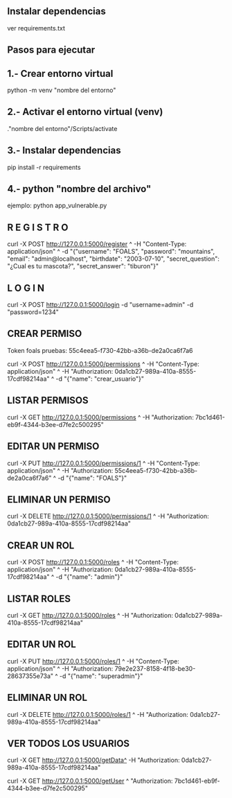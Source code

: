 ## Instalar dependencias

ver requirements.txt

## Pasos para ejecutar
## 1.- Crear entorno virtual
python -m venv "nombre del entorno"
## 2.- Activar el entorno virtual (venv)
.\"nombre del entorno"/Scripts/activate
## 3.- Instalar dependencias
pip install -r requirements
## 4.- python "nombre del archivo"
ejemplo: python app_vulnerable.py


## R E G I S T R O

curl -X POST http://127.0.0.1:5000/register ^
-H "Content-Type: application/json" ^
-d "{\"username\": \"FOALS\", \"password\": \"mountains\", \"email\": \"admin@localhost\", \"birthdate\": \"2003-07-10\", \"secret_question\": \"¿Cual es tu mascota?\", \"secret_answer\": \"tiburon\"}"


## L O G I N 
curl -X POST http://127.0.0.1:5000/login -d "username=admin" -d "password=1234"


## CREAR PERMISO

Token foals pruebas: 55c4eea5-f730-42bb-a36b-de2a0ca6f7a6

curl -X POST http://127.0.0.1:5000/permissions ^
-H "Content-Type: application/json" ^
-H "Authorization: 0da1cb27-989a-410a-8555-17cdf98214aa" ^
-d "{\"name\": \"crear_usuario\"}"

## LISTAR PERMISOS

curl -X GET http://127.0.0.1:5000/permissions ^
-H "Authorization: 7bc1d461-eb9f-4344-b3ee-d7fe2c500295"

## EDITAR UN PERMISO
curl -X PUT http://127.0.0.1:5000/permissions/1 ^
-H "Content-Type: application/json" ^
-H "Authorization: 55c4eea5-f730-42bb-a36b-de2a0ca6f7a6" ^
-d "{\"name\": \"FOALS\"}"

## ELIMINAR UN PERMISO
curl -X DELETE http://127.0.0.1:5000/permissions/1 ^
-H "Authorization: 0da1cb27-989a-410a-8555-17cdf98214aa"

## CREAR UN ROL
curl -X POST http://127.0.0.1:5000/roles ^
-H "Content-Type: application/json" ^
-H "Authorization: 0da1cb27-989a-410a-8555-17cdf98214aa" ^
-d "{\"name\": \"admin\"}"

## LISTAR ROLES
curl -X GET http://127.0.0.1:5000/roles ^
-H "Authorization: 0da1cb27-989a-410a-8555-17cdf98214aa"

## EDITAR UN ROL
curl -X PUT http://127.0.0.1:5000/roles/1 ^
-H "Content-Type: application/json" ^
-H "Authorization: 79e2e237-8158-4f18-be30-28637355e73a" ^
-d "{\"name\": \"superadmin\"}"

## ELIMINAR UN ROL
curl -X DELETE http://127.0.0.1:5000/roles/1 ^
-H "Authorization: 0da1cb27-989a-410a-8555-17cdf98214aa"

## VER TODOS LOS USUARIOS
curl -X GET http://127.0.0.1:5000/getData^
-H "Authorization: 0da1cb27-989a-410a-8555-17cdf98214aa"


curl -X GET http://127.0.0.1:5000/getUser ^
"Authorization: 7bc1d461-eb9f-4344-b3ee-d7fe2c500295"
